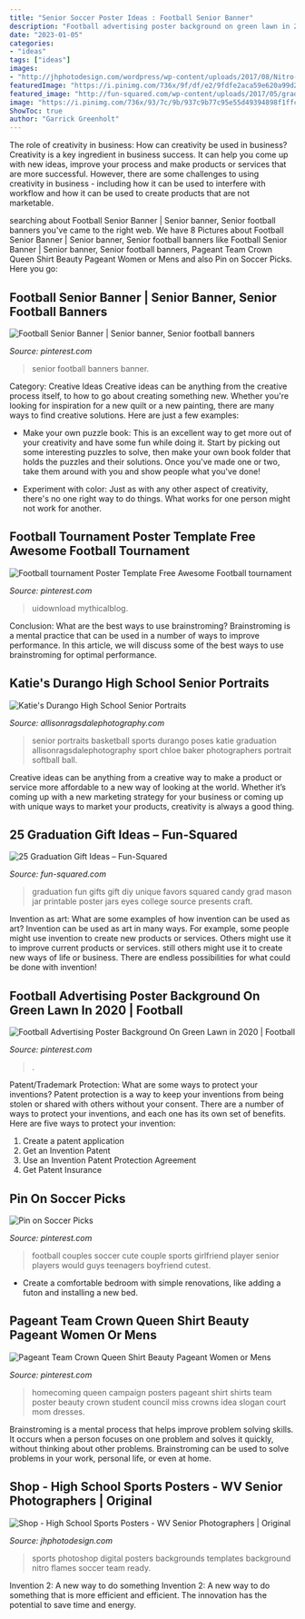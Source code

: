 ```yaml
---
title: "Senior Soccer Poster Ideas : Football Senior Banner"
description: "Football advertising poster background on green lawn in 2020"
date: "2023-01-05"
categories:
- "ideas"
tags: ["ideas"]
images:
- "http://jhphotodesign.com/wordpress/wp-content/uploads/2017/08/Nitro-Girls-Soccer-16-17-Preview-1024x677.jpg"
featuredImage: "https://i.pinimg.com/736x/9f/df/e2/9fdfe2aca59e620a99d2dfa31d0e0966.jpg"
featured_image: "http://fun-squared.com/wp-content/uploads/2017/05/graduation-eyes-765x1024.jpg"
image: "https://i.pinimg.com/736x/93/7c/9b/937c9b77c95e55d49394898f1ffc065e.jpg"
ShowToc: true
author: "Garrick Greenholt"
---
```



The role of creativity in business: How can creativity be used in business?
Creativity is a key ingredient in business success. It can help you come up with new ideas, improve your process and make products or services that are more successful. However, there are some challenges to using creativity in business - including how it can be used to interfere with workflow and how it can be used to create products that are not marketable.

	

		
searching about Football Senior Banner | Senior banner, Senior football banners you've came to the right web. We have 8 Pictures about Football Senior Banner | Senior banner, Senior football banners like Football Senior Banner | Senior banner, Senior football banners, Pageant Team Crown Queen Shirt Beauty Pageant Women or Mens and also Pin on Soccer Picks. Here you go:
		
    
## Football Senior Banner | Senior Banner, Senior Football Banners

<img loading=lazy src="https://i.pinimg.com/736x/8f/ec/23/8fec236c1157e195de8382d9fb1a0faa.jpg" onerror="this.onerror=null;this.src='https://tse3.mm.bing.net/th?id=OIP.-XKED0XyCwu005Qa7HzHiAHaJ3&amp;pid=15.1';" alt="Football Senior Banner | Senior banner, Senior football banners">

_Source: pinterest.com_

>senior football banners banner. 

	

Category: Creative Ideas
Creative ideas can be anything from the creative process itself, to how to go about creating something new. Whether you're looking for inspiration for a new quilt or a new painting, there are many ways to find creative solutions. Here are just a few examples: 
- Make your own puzzle book: This is an excellent way to get more out of your creativity and have some fun while doing it. Start by picking out some interesting puzzles to solve, then make your own book folder that holds the puzzles and their solutions. Once you've made one or two, take them around with you and show people what you've done! 

- Experiment with color: Just as with any other aspect of creativity, there's no one right way to do things. What works for one person might not work for another.

    
## Football Tournament Poster Template Free Awesome Football Tournament

<img loading=lazy src="https://i.pinimg.com/736x/9f/df/e2/9fdfe2aca59e620a99d2dfa31d0e0966.jpg" onerror="this.onerror=null;this.src='https://tse1.mm.bing.net/th?id=OIP.16p9UyYSBhjzXGx8GBuxowHaKG&amp;pid=15.1';" alt="Football tournament Poster Template Free Awesome Football tournament">

_Source: pinterest.com_

>uidownload mythicalblog. 

	

Conclusion: What are the best ways to use brainstroming?
Brainstroming is a mental practice that can be used in a number of ways to improve performance. In this article, we will discuss some of the best ways to use brainstroming for optimal performance.

    
## Katie&#039;s Durango High School Senior Portraits

<img loading=lazy src="http://allisonragsdalephotography.com/wp-content/uploads/2014/12/DSC5193-681x1024.jpg" onerror="this.onerror=null;this.src='https://tse3.mm.bing.net/th?id=OIP.JJkNIwWcAxxwtCWaVlz0CwHaLI&amp;pid=15.1';" alt="Katie&#039;s Durango High School Senior Portraits">

_Source: allisonragsdalephotography.com_

>senior portraits basketball sports durango poses katie graduation allisonragsdalephotography sport chloe baker photographers portrait softball ball. 

	

Creative ideas can be anything from a creative way to make a product or service more affordable to a new way of looking at the world. Whether it’s coming up with a new marketing strategy for your business or coming up with unique ways to market your products, creativity is always a good thing.

    
## 25 Graduation Gift Ideas – Fun-Squared

<img loading=lazy src="http://fun-squared.com/wp-content/uploads/2017/05/graduation-eyes-765x1024.jpg" onerror="this.onerror=null;this.src='https://tse2.mm.bing.net/th?id=OIP.yyzX49-ijca-7Lf0-9TpCwHaJ6&amp;pid=15.1';" alt="25 Graduation Gift Ideas – Fun-Squared">

_Source: fun-squared.com_

>graduation fun gifts gift diy unique favors squared candy grad mason jar printable poster jars eyes college source presents craft. 

	

Invention as art: What are some examples of how invention can be used as art?
Invention can be used as art in many ways. For example, some people might use invention to create new products or services. Others might use it to improve current products or services. still others might use it to create new ways of life or business. There are endless possibilities for what could be done with invention!

    
## Football Advertising Poster Background On Green Lawn In 2020 | Football

<img loading=lazy src="https://i.pinimg.com/736x/93/7c/9b/937c9b77c95e55d49394898f1ffc065e.jpg" onerror="this.onerror=null;this.src='https://tse2.mm.bing.net/th?id=OIP.npZW9ve_52zlULJadCOCXwHaLH&amp;pid=15.1';" alt="Football Advertising Poster Background On Green Lawn in 2020 | Football">

_Source: pinterest.com_

>. 

	

Patent/Trademark Protection: What are some ways to protect your inventions?
Patent protection is a way to keep your inventions from being stolen or shared with others without your consent. There are a number of ways to protect your inventions, and each one has its own set of benefits. Here are five ways to protect your invention: 
1. Create a patent application 
2. Get an Invention Patent 
3. Use an Invention Patent Protection Agreement 
4. Get Patent Insurance 

    
## Pin On Soccer Picks

<img loading=lazy src="https://i.pinimg.com/736x/22/a3/57/22a357c7d1b84616a245196f443485ce--football-girlfriend-cute-couples-football.jpg" onerror="this.onerror=null;this.src='https://tse1.mm.bing.net/th?id=OIP.T8k-eNaNACeqKhDy4R1jhAHaLF&amp;pid=15.1';" alt="Pin on Soccer Picks">

_Source: pinterest.com_

>football couples soccer cute couple sports girlfriend player senior players would guys teenagers boyfriend cutest. 

	

- Create a comfortable bedroom with simple renovations, like adding a futon and installing a new bed. 

    
## Pageant Team Crown Queen Shirt Beauty Pageant Women Or Mens

<img loading=lazy src="https://i.pinimg.com/736x/86/ef/91/86ef91db223577c3d93c870fc4225be0--homecoming-queen-posters-homecoming-queen-campaign.jpg" onerror="this.onerror=null;this.src='https://tse4.mm.bing.net/th?id=OIP.WbsK0BuujTwhyzu-C7xrxQHaJ4&amp;pid=15.1';" alt="Pageant Team Crown Queen Shirt Beauty Pageant Women or Mens">

_Source: pinterest.com_

>homecoming queen campaign posters pageant shirt shirts team poster beauty crown student council miss crowns idea slogan court mom dresses. 

	

Brainstroming is a mental process that helps improve problem solving skills. It occurs when a person focuses on one problem and solves it quickly, without thinking about other problems. Brainstroming can be used to solve problems in your work, personal life, or even at home.

    
## Shop - High School Sports Posters - WV Senior Photographers | Original

<img loading=lazy src="http://jhphotodesign.com/wordpress/wp-content/uploads/2017/08/Nitro-Girls-Soccer-16-17-Preview-1024x677.jpg" onerror="this.onerror=null;this.src='https://tse1.mm.bing.net/th?id=OIP.acvOCy62OPY1gVQsqrGitwHaE5&amp;pid=15.1';" alt="Shop - High School Sports Posters - WV Senior Photographers | Original">

_Source: jhphotodesign.com_

>sports photoshop digital posters backgrounds templates background nitro flames soccer team ready. 

	

Invention 2: A new way to do something
Invention 2: A new way to do something that is more efficient and efficient. The innovation has the potential to save time and energy.

